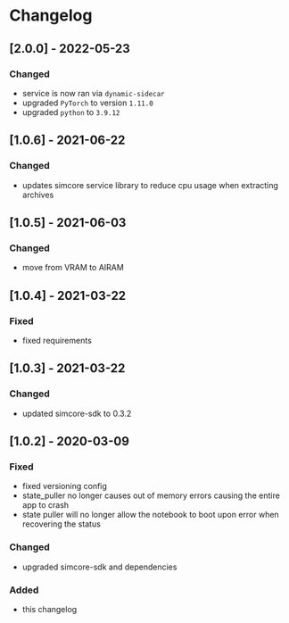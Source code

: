 # Changelog

## [2.0.0] - 2022-05-23
### Changed
- service is now ran via `dynamic-sidecar`
- upgraded `PyTorch` to version `1.11.0`
- upgraded `python` to `3.9.12`

## [1.0.6] - 2021-06-22
### Changed
- updates simcore service library to reduce cpu usage when extracting archives
## [1.0.5] - 2021-06-03
### Changed
 - move from VRAM to AIRAM

## [1.0.4] - 2021-03-22
### Fixed
- fixed requirements
## [1.0.3] - 2021-03-22
### Changed
- updated simcore-sdk to 0.3.2

## [1.0.2] - 2020-03-09
### Fixed
- fixed versioning config
- state_puller no longer causes out of memory errors causing the entire app to crash
- state puller will no longer allow the notebook to boot upon error when recovering the status
### Changed
- upgraded simcore-sdk and dependencies

### Added
- this changelog

